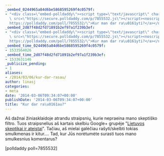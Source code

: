 ```yaml
---
_oembed_0244965a84d6be5868595269f4c0579f:
- "<div class=\"embed-polldaddy\"><script type=\"text/javascript\" charset=\"utf-8\"\
  \ src=\"https://secure.polldaddy.com/p/7855532.js\"></script><noscript><a href=\"\
  https://polldaddy.com/poll/7855532/\">Kur man dar ra\u0161yti?</a></noscript></div>"
_oembed_2d87f48d2fd71891b2ef97a1f239b3ef:
- "<div class=\"embed-polldaddy\"><script type=\"text/javascript\" charset=\"utf-8\"\
  \ src=\"https://secure.polldaddy.com/p/7855532.js\"></script><noscript><a href=\"\
  https://polldaddy.com/poll/7855532/\">Kur man dar ra\u0161yti?</a></noscript></div>"
_oembed_time_0244965a84d6be5868595269f4c0579f:
- 1533564026
_oembed_time_2d87f48d2fd71891b2ef97a1f239b3ef:
- 1533631146
_publicize_pending:
- 1
aliases:
- /2014/03/06/kur-dar-rasau/
author: linasj
categories:
- meta
date: '2014-03-06T09:34:07+00:00'
publishDate: '2014-03-06T09:34:07+00:00'
title: "Kur dar ra\u0161au?"
---
```

Aš dažnai žiniasklaidoje atrandu straipsnių, kurie nepraeina mano skeptiško filtro. Tuos straipsnelius aš kartais skelbiu Google+ grupėje "[Lietuvos skeptikai ir ateistai](http://goo.gl/kTMZym)". Tačiau, aš mielai galėčiau rašyti/skelbti tokias smulkmenas ir kitur.... Tad, kur Jūs norėtumėte surasti tuos mano smulkesnius komentarus?

[polldaddy poll=7855532]
